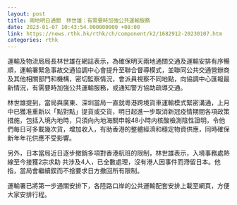 ```yaml
---
layout: post
title: 兩地明日通關　林世雄：有需要時加強公共運輸服務
date: 2023-01-07 10:43:54.000000000 +08:00
link: https://news.rthk.hk/rthk/ch/component/k2/1682912-20230107.htm
categories: rthk
---
```


運輸及物流局局長林世雄在網誌表示，為確保明天兩地通關交通及運輸安排有序暢順，運輸署緊急事故交通協調中心會提升至聯合督導模式，並聯同公共交通營辦商及其他相關部門和機構，密切監察情況，會派員視察不同地點，向協調中心匯報最新情況，有需要時加強公共運輸服務，或通知警方協助疏導交通。

林世雄提到，當局與廣東、深圳當局一直就粵港跨境貨車運輸模式緊密溝通，上月中已獲准重新以「點對點」提貨或交貨，明日起進一步取消新冠疫情期間各項政策措施，包括入境內地時，只須向內地海關申報48小時内核酸檢測陰性證明，令他們每日可多載幾次貨，增加收入，有助香港的整體經濟和穩定物資供應，同時確保新年年花供應不受影響。

另外，日本當局近日逐步撤銷多項對香港航班的限制，林世雄表示，入境事務處熱線至今接獲2宗求助 共涉及4人，已全數處理，沒有港人因事件而滯留日本。他指，當局會繼續鍥而不捨要求日方撤回所有限制。

運輸署已將第一步通關安排下，各陸路口岸的公共運輸配套安排上載至網頁，方便大家安排行程。
